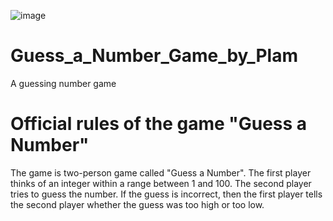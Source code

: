 ![image](https://user-images.githubusercontent.com/117172634/214272585-c79e18a4-0b18-47ac-a609-18a8fddc5bf3.png)

# Guess_a_Number_Game_by_Plam
 A guessing number game

# Official rules of the game "Guess a Number"
The game is two-person game called "Guess a Number".
The first player thinks of an integer within a range between 1 and 100.
The second player tries to guess the number.
If the guess is incorrect, then the first player tells the second player whether the guess was too high or too low.
